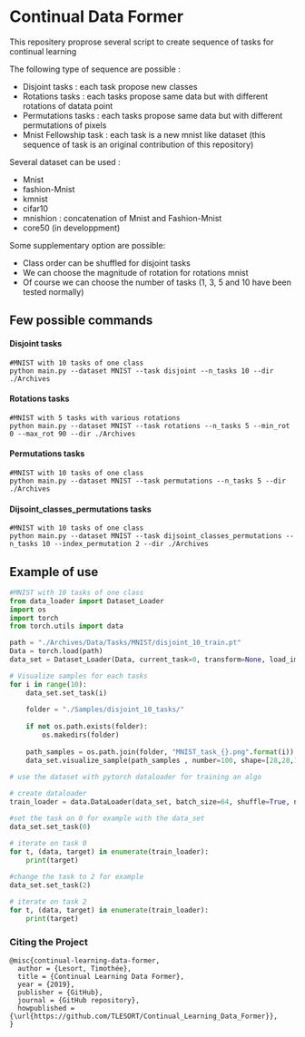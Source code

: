 



# Continual Data Former

This repositery proprose several script to create sequence of tasks for continual learning

The following type of sequence are possible :

- Disjoint tasks : each task propose new classes
- Rotations tasks : each tasks propose same data but with different rotations of datata point
- Permutations tasks : each tasks propose same data but with different permutations of pixels
- Mnist Fellowship task : each task is a new mnist like dataset (this sequence of task is an original contribution of this repository)

Several dataset can be used :

- Mnist
- fashion-Mnist
- kmnist
- cifar10
- mnishion : concatenation of Mnist and Fashion-Mnist
- core50 (in developpment)

Some supplementary option are possible:
- Class order can be shuffled for disjoint tasks
- We can choose the magnitude of rotation for rotations mnist
- Of course we can choose the number of tasks (1, 3, 5 and 10 have been tested normally)


## Few possible commands

#### Disjoint tasks

```
#MNIST with 10 tasks of one class
python main.py --dataset MNIST --task disjoint --n_tasks 10 --dir ./Archives
```
#### Rotations tasks

```
#MNIST with 5 tasks with various rotations
python main.py --dataset MNIST --task rotations --n_tasks 5 --min_rot 0 --max_rot 90 --dir ./Archives
```

#### Permutations tasks

```
#MNIST with 10 tasks of one class
python main.py --dataset MNIST --task permutations --n_tasks 5 --dir ./Archives
```


#### Dijsoint_classes_permutations tasks

```
#MNIST with 10 tasks of one class
python main.py --dataset MNIST --task dijsoint_classes_permutations --n_tasks 10 --index_permutation 2 --dir ./Archives
```



## Example of use

```python
#MNIST with 10 tasks of one class
from data_loader import Dataset_Loader
import os
import torch
from torch.utils import data

path = "./Archives/Data/Tasks/MNIST/disjoint_10_train.pt"
Data = torch.load(path)
data_set = Dataset_Loader(Data, current_task=0, transform=None, load_images=False, path=None)

# Visualize samples for each tasks
for i in range(10):
    data_set.set_task(i)
    
    folder = "./Samples/disjoint_10_tasks/"
    
    if not os.path.exists(folder):
        os.makedirs(folder)
    
    path_samples = os.path.join(folder, "MNIST_task_{}.png".format(i))
    data_set.visualize_sample(path_samples , number=100, shape=[28,28,1])
    
# use the dataset with pytorch dataloader for training an algo

# create dataloader
train_loader = data.DataLoader(data_set, batch_size=64, shuffle=True, num_workers=6)

#set the task on 0 for example with the data_set
data_set.set_task(0)

# iterate on task 0
for t, (data, target) in enumerate(train_loader):
    print(target)
    
#change the task to 2 for example
data_set.set_task(2)

# iterate on task 2
for t, (data, target) in enumerate(train_loader):
    print(target)

```


### Citing the Project

```
@misc{continual-learning-data-former,
  author = {Lesort, Timothée},
  title = {Continual Learning Data Former},
  year = {2019},
  publisher = {GitHub},
  journal = {GitHub repository},
  howpublished = {\url{https://github.com/TLESORT/Continual_Learning_Data_Former}},
}

```
